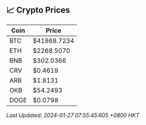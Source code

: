 ## 📈 Crypto Prices

| Coin | Price |
| ---- | ----- |
| BTC | $41868.7234 |
| ETH | $2268.5070 |
| BNB | $302.0366 |
| CRV | $0.4619 |
| ARB | $1.8131 |
| OKB | $54.2493 |
| DOGE | $0.0798 |

_Last Updated: 2024-01-27 07:55:45.605 +0800 HKT_